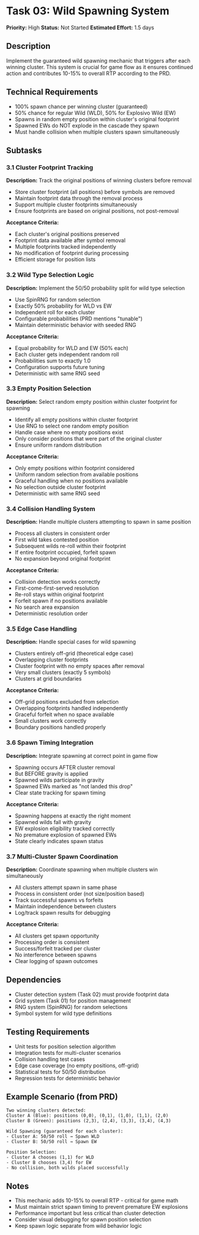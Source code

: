 # Task 03: Wild Spawning System

**Priority:** High
**Status:** Not Started
**Estimated Effort:** 1.5 days

## Description
Implement the guaranteed wild spawning mechanic that triggers after each winning cluster. This system is crucial for game flow as it ensures continued action and contributes 10-15% to overall RTP according to the PRD.

## Technical Requirements
- 100% spawn chance per winning cluster (guaranteed)
- 50% chance for regular Wild (WLD), 50% for Explosivo Wild (EW)
- Spawns in random empty position within cluster's original footprint
- Spawned EWs do NOT explode in the cascade they spawn
- Must handle collision when multiple clusters spawn simultaneously

## Subtasks

### 3.1 Cluster Footprint Tracking
**Description:** Track the original positions of winning clusters before removal
- Store cluster footprint (all positions) before symbols are removed
- Maintain footprint data through the removal process
- Support multiple cluster footprints simultaneously
- Ensure footprints are based on original positions, not post-removal

**Acceptance Criteria:**
- Each cluster's original positions preserved
- Footprint data available after symbol removal
- Multiple footprints tracked independently
- No modification of footprint during processing
- Efficient storage for position lists

### 3.2 Wild Type Selection Logic
**Description:** Implement the 50/50 probability split for wild type selection
- Use SpinRNG for random selection
- Exactly 50% probability for WLD vs EW
- Independent roll for each cluster
- Configurable probabilities (PRD mentions "tunable")
- Maintain deterministic behavior with seeded RNG

**Acceptance Criteria:**
- Equal probability for WLD and EW (50% each)
- Each cluster gets independent random roll
- Probabilities sum to exactly 1.0
- Configuration supports future tuning
- Deterministic with same RNG seed

### 3.3 Empty Position Selection
**Description:** Select random empty position within cluster footprint for spawning
- Identify all empty positions within cluster footprint
- Use RNG to select one random empty position
- Handle case where no empty positions exist
- Only consider positions that were part of the original cluster
- Ensure uniform random distribution

**Acceptance Criteria:**
- Only empty positions within footprint considered
- Uniform random selection from available positions
- Graceful handling when no positions available
- No selection outside cluster footprint
- Deterministic with same RNG seed

### 3.4 Collision Handling System
**Description:** Handle multiple clusters attempting to spawn in same position
- Process all clusters in consistent order
- First wild takes contested position
- Subsequent wilds re-roll within their footprint
- If entire footprint occupied, forfeit spawn
- No expansion beyond original footprint

**Acceptance Criteria:**
- Collision detection works correctly
- First-come-first-served resolution
- Re-roll stays within original footprint
- Forfeit spawn if no positions available
- No search area expansion
- Deterministic resolution order

### 3.5 Edge Case Handling
**Description:** Handle special cases for wild spawning
- Clusters entirely off-grid (theoretical edge case)
- Overlapping cluster footprints
- Cluster footprint with no empty spaces after removal
- Very small clusters (exactly 5 symbols)
- Clusters at grid boundaries

**Acceptance Criteria:**
- Off-grid positions excluded from selection
- Overlapping footprints handled independently
- Graceful forfeit when no space available
- Small clusters work correctly
- Boundary positions handled properly

### 3.6 Spawn Timing Integration
**Description:** Integrate spawning at correct point in game flow
- Spawning occurs AFTER cluster removal
- But BEFORE gravity is applied
- Spawned wilds participate in gravity
- Spawned EWs marked as "not landed this drop"
- Clear state tracking for spawn timing

**Acceptance Criteria:**
- Spawning happens at exactly the right moment
- Spawned wilds fall with gravity
- EW explosion eligibility tracked correctly
- No premature explosion of spawned EWs
- State clearly indicates spawn status

### 3.7 Multi-Cluster Spawn Coordination
**Description:** Coordinate spawning when multiple clusters win simultaneously
- All clusters attempt spawn in same phase
- Process in consistent order (not size/position based)
- Track successful spawns vs forfeits
- Maintain independence between clusters
- Log/track spawn results for debugging

**Acceptance Criteria:**
- All clusters get spawn opportunity
- Processing order is consistent
- Success/forfeit tracked per cluster
- No interference between spawns
- Clear logging of spawn outcomes

## Dependencies
- Cluster detection system (Task 02) must provide footprint data
- Grid system (Task 01) for position management
- RNG system (SpinRNG) for random selections
- Symbol system for wild type definitions

## Testing Requirements
- Unit tests for position selection algorithm
- Integration tests for multi-cluster scenarios
- Collision handling test cases
- Edge case coverage (no empty positions, off-grid)
- Statistical tests for 50/50 distribution
- Regression tests for deterministic behavior

## Example Scenario (from PRD)
```
Two winning clusters detected:
Cluster A (Blue): positions (0,0), (0,1), (1,0), (1,1), (2,0)
Cluster B (Green): positions (2,3), (2,4), (3,3), (3,4), (4,3)

Wild Spawning (guaranteed for each cluster):
- Cluster A: 50/50 roll → Spawn WLD
- Cluster B: 50/50 roll → Spawn EW

Position Selection:
- Cluster A chooses (1,1) for WLD
- Cluster B chooses (3,4) for EW
- No collision, both wilds placed successfully
```

## Notes
- This mechanic adds 10-15% to overall RTP - critical for game math
- Must maintain strict spawn timing to prevent premature EW explosions
- Performance important but less critical than cluster detection
- Consider visual debugging for spawn position selection
- Keep spawn logic separate from wild behavior logic